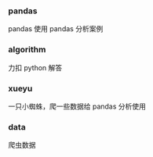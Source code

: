 ### pandas

pandas 使用
pandas 分析案例

### algorithm

力扣 python 解答

### xueyu

一只小蜘蛛，爬一些数据给 pandas 分析使用

### data

爬虫数据

